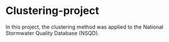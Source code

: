 # Clustering-project
In this project, the clustering method was applied to the National Stormwater Quality Database (NSQD).
